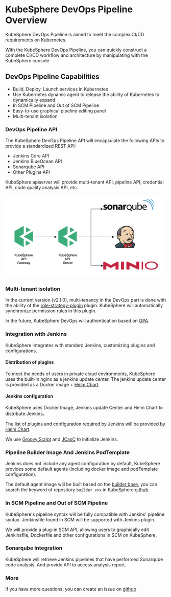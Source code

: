 # KubeSphere DevOps Pipeline Overview

KubeSphere DevOps Pipeline is aimed to meet the complex CI/CD requirements on Kubernetes.

With the KubeSphere DevOps Pipeline, you can quickly construct a complete CI/CD workflow and architecture by manipulating with the KubeSphere console.


## DevOps Pipeline Capabilities

* Build, Deploy, Launch services in Kubernetes 
* Use Kubernetes dynamic agent to release the ability of Kubernetes to dynamically expand
* In SCM Pipeline and Out of SCM Pipeline 
* Easy-to-use graphical pipeline editing panel 
* Multi-tenant isolation


### DevOps Pipeline API

The KubeSphere DevOps Pipeline API will encapsulate the following APIs to provide a standardized REST API:

- Jenkins Core API
- Jenkins BlueOcean API
- Sonarqube API
- Other Plugins API

KubeSphere apiserver will provide multi-tenant API, pipeline API, credential API, code quality analysis API, etc.

![ks-devops-api](../../images/devops-api.png)


### Multi-tenant isolation

In the current version (v2.1.0), multi-tenancy in the DevOps part is done with the ability of the [role-strategy-plugin](https://github.com/jenkinsci/role-strategy-plugin) plugin. KubeSphere will automatically synchronize permission rules in this plugin.

In the future, KubeSphere DevOps will authentication based on [OPA](https://www.openpolicyagent.org/).

### Integration with Jenkins

KubeSphere integrates with standard Jenkins, customizing plugins and configurations.

#### Distribution of plugins

To meet the needs of users in private cloud environments, KubeSphere uses the built-in nginx as a jenkins update center. The jenkins update center is provided as a Docker image + [Helm Chart](https://github.com/kubesphere/ks-installer/tree/master/roles/ks-devops/jenkins-update-center).

#### Jenkins configuration

KubeSphere uses Docker Image, Jenkins update Center and Helm Chart to distribute Jenkins。

The list of plugins and configuration required by Jenkins will be provided by [Helm Chart](https://github.com/kubesphere/ks-installer/tree/master/roles/ks-devops/jenkins).

We use [Groovy Script](https://wiki.jenkins.io/display/JENKINS/Groovy+Hook+Script) and [JCasC](https://github.com/jenkinsci/configuration-as-code-plugin) to initialize Jenkins.


### Pipeline Builder Image And Jenkins PodTemplate

Jenkins does not include any agent configuration by default, KubeSphere provides some default agents (including docker image and podTemplate configuration).

The default agent image will be built based on the [builder base](https://github.com/kubesphere/builder-base), you can search the keyword of repository `builder xxx`  in KubeSphere [github](https://github.com/kubesphere/).

### In SCM Pipeline and Out of SCM Pipeline 

KubeSphere's pipeline syntax will be fully compatible with Jenkins' pipeline syntax. Jenkinsfile found in SCM will be supported with Jenkins plugin.

We will provide a plug-in SCM API, allowing users to graphically edit Jenkinsfile, Dockerfile and other configurations in SCM on KubeSphere.

### Sonarqube Integration

KubeSphere will retrieve Jenkins pipelines that have performed Sonarqube code analysis. And provide API to access analysis report.


### More

If you have more questions, you can create an issue on [github](https://github.com/kubesphere/kubesphere)

